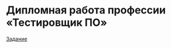 # Дипломная работа профессии «Тестировщик ПО»
[Задание](https://github.com/netology-code/qa-diploma)

